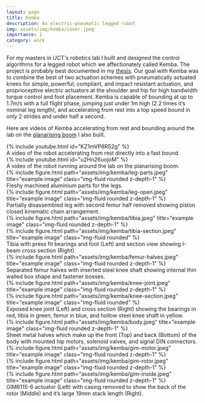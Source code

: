 ```yaml
---
layout: page
title: Kemba
description: An electric-pneumatic legged robot
img: assets/img/kemba/cover.jpeg
importance: 1
category: work
---
```


For my masters in UCT's robotics lab I built and designed the control algorithms for a legged robot which we affectionately called Kemba. The project is probably best documented in my [thesis](https://chrismailer.github.io/assets/pdf/mailer-masters-thesis.pdf). Our goal with Kemba was to combine the best of two actuation schemes with pneumatically actuated knees for simple, powerful, compliant, and impact resistant actuation, and proprioceptive electric actuators at the shoulder and hip for high bandwidth torque control and foot placement. Kemba is capable of bounding at up to 1.7m/s with a full flight phase, jumping just under 1m high (2.2 times it’s nominal leg length), and accelerating from rest into a top speed bound in only 2 strides and under half a second.

Here are videos of Kemba accelerating from rest and bounding around the lab on the [planarising boom](https://chrismailer.github.io/projects/boom/) I also built.
<div class="row">
    <div class="col-sm mt-3 mt-md-0">
        {% include youtube.html id="KZ1mVP8R52g" %}
    </div>
</div>
<div class="caption">
    A video of the robot accelerating from rest directly into a fast bound.
</div>

<div class="row">
    <div class="col-sm mt-3 mt-md-0">
        {% include youtube.html id="u2Hn26uojoM" %}
    </div>
</div>
<div class="caption">
    A video of the robot running around the lab on the planarising boom.
</div>

<div class="row">
    <div class="col-sm mt-3 mt-md-0">
        {% include figure.html path="assets/img/kemba/leg-parts.jpeg" title="example image" class="img-fluid rounded z-depth-1" %}
    </div>
</div>
<div class="caption">
    Fleshy machined aluminium parts for the legs.
</div>

<div class="row">
    <div class="col-sm mt-3 mt-md-0">
        {% include figure.html path="assets/img/kemba/leg-open.jpeg" title="example image" class="img-fluid rounded z-depth-1" %}
    </div>
</div>
<div class="caption">
    Partially disassembled leg with second femur half removed showing piston closed kinematic chain arrangement.
</div>

<div class="row justify-content-sm-center">
    <div class="col-sm-9 mt-3 mt-md-0">
        {% include figure.html path="assets/img/kemba/tibia.jpeg" title="example image" class="img-fluid rounded z-depth-1" %}
    </div>
    <div class="col-sm-3 mt-3 mt-md-0">
        {% include figure.html path="assets/img/kemba/tibia-section.jpeg" title="example image" class="img-fluid rounded" %}
    </div>
</div>
<div class="caption">
    Tibia with press fit bearings and foot (Left) and section view showing I-beam cross section (Right).
</div>

<div class="row">
    <div class="col-sm mt-3 mt-md-0">
        {% include figure.html path="assets/img/kemba/femur-halves.jpeg" title="example image" class="img-fluid rounded z-depth-1" %}
    </div>
</div>
<div class="caption">
    Separated femur halves with inserted steel knee shaft showing internal thin walled box shape and fastener bosses.
</div>

<div class="row justify-content-sm-center">
    <div class="col-sm-8 mt-3 mt-md-0">
        {% include figure.html path="assets/img/kemba/knee-joint.jpeg" title="example image" class="img-fluid rounded z-depth-1" %}
    </div>
    <div class="col-sm-4 mt-3 mt-md-0">
        {% include figure.html path="assets/img/kemba/knee-section.jpeg" title="example image" class="img-fluid rounded" %}
    </div>
</div>
<div class="caption">
    Exposed knee joint (Left) and cross section (Right) showing the bearings in red, tibia in green, femur in blue, and hollow steel knee shaft in yellow.
</div>

<div class="row">
    <div class="col-sm mt-3 mt-md-0">
        {% include figure.html path="assets/img/kemba/body.jpeg" title="example image" class="img-fluid rounded z-depth-1" %}
    </div>
</div>
<div class="caption">
    Sheet metal halves which make up the front (Top) and back (Bottom) of the body with mounted hip motors, solenoid valves, and signal DIN connectors.
</div>

<div class="row">
    <div class="col-sm mt-3 mt-md-0">
        {% include figure.html path="assets/img/kemba/gim-motor.jpeg" title="example image" class="img-fluid rounded z-depth-1" %}
    </div>
    <div class="col-sm mt-3 mt-md-0">
        {% include figure.html path="assets/img/kemba/gim-rotor.jpeg" title="example image" class="img-fluid rounded z-depth-1" %}
    </div>
    <div class="col-sm mt-3 mt-md-0">
        {% include figure.html path="assets/img/kemba/gim-inside.jpeg" title="example image" class="img-fluid rounded z-depth-1" %}
    </div>
</div>
<div class="caption">
    GIM8115-6 actuator (Left) with casing removed to show the back of the rotor (Middle) and it’s large 19mm stack length (Right).
</div>
